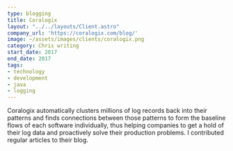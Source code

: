 ```yaml
---
type: blogging
title: Coralogix
layout: "../../layouts/Client.astro"
company_url: 'https://coralogix.com/blog/'
image: ~/assets/images/clients/coralogix.png
category: Chris writing
start_date: 2017
end_date: 2017
tags:
- technology
- development
- java
- logging
---
```


Coralogix automatically clusters millions of log records back into their patterns and finds connections between those patterns to form the baseline flows of each software individually, thus helping companies to get a hold of their log data and proactively solve their production problems. I contributed regular articles to their blog.
